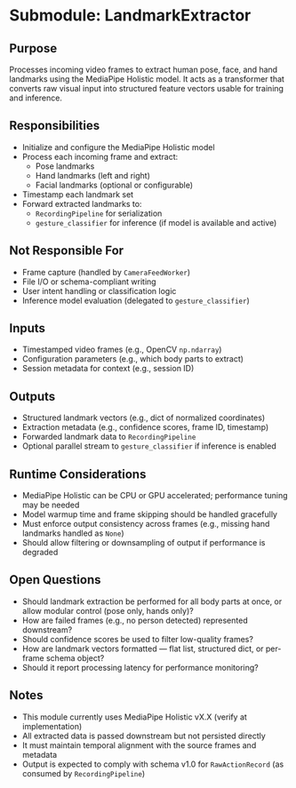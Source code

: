 # Submodule: LandmarkExtractor

## Purpose
Processes incoming video frames to extract human pose, face, and hand landmarks using the MediaPipe Holistic model.
It acts as a transformer that converts raw visual input into structured feature vectors usable for training and inference.

## Responsibilities
- Initialize and configure the MediaPipe Holistic model
- Process each incoming frame and extract:
  - Pose landmarks
  - Hand landmarks (left and right)
  - Facial landmarks (optional or configurable)
- Timestamp each landmark set
- Forward extracted landmarks to:
  - `RecordingPipeline` for serialization
  - `gesture_classifier` for inference (if model is available and active)

## Not Responsible For
- Frame capture (handled by `CameraFeedWorker`)
- File I/O or schema-compliant writing
- User intent handling or classification logic
- Inference model evaluation (delegated to `gesture_classifier`)

## Inputs
- Timestamped video frames (e.g., OpenCV `np.ndarray`)
- Configuration parameters (e.g., which body parts to extract)
- Session metadata for context (e.g., session ID)

## Outputs
- Structured landmark vectors (e.g., dict of normalized coordinates)
- Extraction metadata (e.g., confidence scores, frame ID, timestamp)
- Forwarded landmark data to `RecordingPipeline`
- Optional parallel stream to `gesture_classifier` if inference is enabled

## Runtime Considerations
- MediaPipe Holistic can be CPU or GPU accelerated; performance tuning may be needed
- Model warmup time and frame skipping should be handled gracefully
- Must enforce output consistency across frames (e.g., missing hand landmarks handled as `None`)
- Should allow filtering or downsampling of output if performance is degraded

## Open Questions
- Should landmark extraction be performed for all body parts at once, or allow modular control (pose only, hands only)?
- How are failed frames (e.g., no person detected) represented downstream?
- Should confidence scores be used to filter low-quality frames?
- How are landmark vectors formatted — flat list, structured dict, or per-frame schema object?
- Should it report processing latency for performance monitoring?

## Notes
- This module currently uses MediaPipe Holistic vX.X (verify at implementation)
- All extracted data is passed downstream but not persisted directly
- It must maintain temporal alignment with the source frames and metadata
- Output is expected to comply with schema v1.0 for `RawActionRecord` (as consumed by `RecordingPipeline`)
